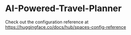 # AI-Powered-Travel-Planner



Check out the configuration reference at https://huggingface.co/docs/hub/spaces-config-reference

